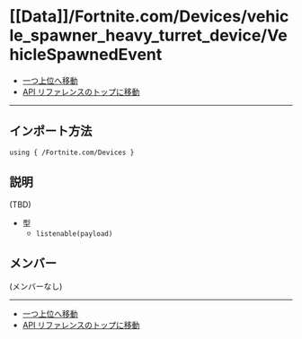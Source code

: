 # [[Data]]/Fortnite.com/Devices/vehicle_spawner_heavy_turret_device/VehicleSpawnedEvent

- [一つ上位へ移動](../main.md)
- [API リファレンスのトップに移動](../../../../main.md)

---

## インポート方法

```verse
using { /Fortnite.com/Devices }
```

## 説明

(TBD)
- 型
  - `listenable(payload)`

## メンバー

(メンバーなし)

---

- [一つ上位へ移動](../main.md)
- [API リファレンスのトップに移動](../../../../main.md)
